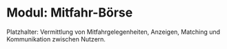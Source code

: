 # Modul: Mitfahr-Börse

Platzhalter: Vermittlung von Mitfahrgelegenheiten, Anzeigen, Matching und Kommunikation zwischen Nutzern.
